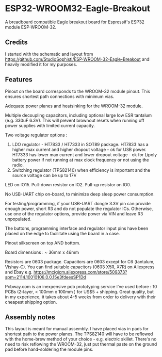 # ESP32-WROOM32-Eagle-Breakout

A breadboard compatible Eagle breakout board for Espressif's ESP32 module ESP-WROOM-32. 

## Credits
I started with the schematic and layout from 
https://github.com/StudioSophisti/ESP-WROOM-32-Eagle-Breakout
and heavily modified it for my purposes. 

## Features
Pinout on the board corresponds to the WROOM-32 module pinout. This ensures shortest path connections with minimum vias.

Adequate power planes and heatsinking for the WROOM-32 module.  

Multiple decoupling capacitors, including optional large low ESR tantalum (e.g. 330uF 6.3V). This will prevent brownout resets
when running off power supplies with limited current capacity.

Two voltage regulator options : 
1. LDO regulator - HT7833 / HT7333 in SOT89 package.  HT7833 has a higher max current and higher dropout voltage - ok for USB power. HT7333 has lower max current and lower dropout voltage - ok for Lipoly battery power if not running at max clock frequency or not using the radio.
2. Switching regulator (TPS82140) when efficiency is important and the source voltage can be up to 17V

LED on IO15. Pull-down resistor on IO2. Pull-up resistor on IO0.

No USB-UART chip on-board, to minimize deep sleep power consumption.

For testing/programming, if your USB-UART dongle 3.3V pin can provide enough power, short R3 and do not populate the regulator ICs. Otherwise, use one of the regulator options, provide power via VIN and leave R3 unpopulated.

The buttons, programming interface and regulator input pins have been placed on the edge to facilitate using the board in a case.

Pinout silkscreen on top AND bottom.

Board dimensions : ~ 36mm x 46mm

Resistors are 0603 package. Capacitors are 0603 except for C6 (tantalum, Vishay-C). You can find suitable capacitors (0603 X5R, X7R) on Aliexpress and Ebay e.g. https://mcigicm.aliexpress.com/store/506373?spm=2114.10010108.0.0.15e3fdeesSP1Dd

Pcbway.com is an inexpensive pcb prototyping service I've used before : 10 PCBs  (2-layer, < 100mm x 100mm ) for US$5 + shipping. Great quality, but in my experience, it takes about 4-5 weeks from order to delivery with their cheapest shipping option.

## Assembly notes

This layout is meant for manual assembly. I have placed vias in pads for shortest path to the power planes.  The TPS82140 will have 
to be reflowed with the home-brew method of your choice - e.g. electric skillet. There's no need to risk reflowing the WROOM-32, just put thermal paste on the ground pad before hand-soldering the module pins.
